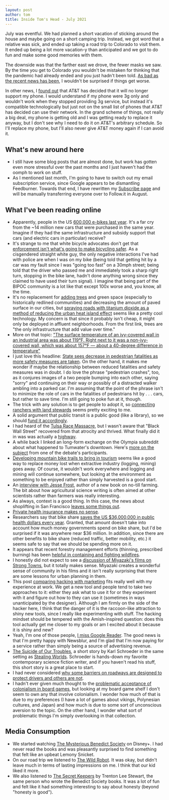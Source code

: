 ```yaml
---
layout: post
author: tom
title: Inside Tom's Head - July 2021
---
```

July was eventful. We had planned a short vacation of sticking around the house and maybe going on a short camping trip. Instead, we got word that a relative was sick, and ended up taking a road trip to Colorado to visit them. It ended up being a lot more vacation-y than anticipated and we got to do fun and make some good memories with them.

The downside was that the farther east we drove, the fewer masks we saw. By the time you get to Colorado you wouldn't be mistaken for thinking that the pandemic had already ended and you just hadn't been told. [As bad as the recent news has been](https://www.washingtonpost.com/health/2021/07/29/cdc-mask-guidance/), I wouldn't be surprised if things get worse.

In other news, I [found out](https://benergize.com/2021/07/16/were-shutting-down-our-3g-network/) that AT&T has decided that it will no longer support my phone. I would understand if my phone were 3g only and wouldn't work when they stopped providing 3g service, but instead it's compatible technologically but just not on the small list of phones that AT&T has decided can use their network. In the grand scheme of things, not really a big deal, my phone is getting old and I was getting ready to replace it anyway, but I don't see why I need to do it on AT&T's arbitrary schedule. So I'll replace my phone, but I'll also never give AT&T money again if I can avoid it.

## What's new around here
* I still have some blog posts that are almost done, but work has gotten even more stressful over the past months and I just haven't had the oomph to work on stuff.
* As I mentioned last month, I'm going to have to switch out my email subscription service, since Google appears to be dismantling Feedburner. Towards that end, I have rewritten my [Subscribe page](http://pawnstorm.net/subscribe.html) and will be manually transferring everyone over to Follow.it in August.

## What I've been reading online
* Apparently, people in the US [600,000 e-bikes last year](https://usa.streetsblog.org/2021/07/01/an-american-buys-an-e-bike-once-every-52-seconds/). It's a far cry from the ~14 million new cars that were purchased in the same year. Imagine if they had the same infrastructure and subsidy support that cars (and electric cars in particular) receive?
* It's strange to me that white bicycle advocates don't get that [enforcement isn't what's going to make bicycling safer](https://www.bicycling.com/culture/a36688353/bike-industry-inclusive-safety/). As a cisgendered straight white guy, the only negative interactions I've had with police are when I was on my bike (being told that getting hit by a car was my fault since I was "going too fast" on a 30mph street; being told that the driver who passed me and immediately took a sharp right turn, stopping in the bike lane, hadn't done anything wrong since they claimed to have used their turn signal). I imagine that being part of the BIPOC community is a lot like that except 100x worse and, you know, all the time.
* It's no replacement for [adding trees](https://www.nytimes.com/2021/07/02/climate/trees-cities-heat-waves.html) and green space (especially to historically redlined communities) and decreasing the amount of paved surface in our cities, but [spraying roads with titanium dioxide as a method of reducing the urban heat island effect](https://www.vice.com/en/article/m7e9d3/cities-are-spraying-asphalt-with-this-chemical-to-cool-urban-heat-islands) seems like a pretty cool technology. My concern is that since it probably isn't cheap, it might only be deployed in affluent neighborhoods. From the first link, trees are "the only infrastructure that add value over time."
* More on that topic: ["The surface temperature of an ivy-covered wall in an industrial area was about 119°F. Right next to it was a non-ivy-covered wall, which was about 157°F — about a 40-degree difference in temperature"](https://www.vox.com/22557563/how-to-redesign-cities-for-heat-waves-climate-change)
* I just love this headline: [State sees decrease in pedestrian fatalities as more safety measures are taken](https://www.khon2.com/local-news/state-sees-decrease-in-pedestrian-fatalities-as-more-safety-measures-are-taken/). On the other hand, it makes me wonder if maybe the relationship between reduced fatalities and safety measures was in doubt. I do love the phrase "pedestrian crashes", too, as it conjures images of a two people bumping into each other, saying "sorry" and continuing on their way or possibly of a distracted walker ambling into a parked car. I'm assuming that the point of the phrase isn't to minimize the role of cars in the fatalities of pedestrians hit by . . . cars, but rather to save time. I'm still going to poke fun at it, though.
* The trick with any solution is to get people to adopt it, so [connecting ranchers with land stewards](https://civileats.com/2021/07/08/connecting-ranchers-with-land-stewards-could-be-key-to-less-disastrous-wildfires/) seems pretty exciting to me.
* A solid argument that public transit is a public good (like a library), so we should [fund it accordingly](https://www.motherjones.com/politics/2021/07/public-transit-is-a-public-good-its-time-to-fund-it-that-way/).
* I had heard of the [Tulsa Race Massacre](https://en.wikipedia.org/wiki/Tulsa_race_massacre), but I wasn't aware that "Black Wall Street" recovered from that atrocity and thrived. What finally did it in was was actually a [highway](https://www.strongtowns.org/journal/2021/7/9/how-highways-finally-crushed-black-tulsa).
* A while back I linked an long-form exchange on the Olympia subreddit about what happened to Tumwater's downtown. Here's [more on the subject](https://www.olympiatime.com/2021/07/interstate-5-did-not-destroy-tumwaters.html) from one of the debate's participants.
* [Developing mountain bike trails to bring in tourism](https://www.outsideonline.com/outdoor-adventure/biking/how-mountain-biking-saving-small-town-usa/) seems like a good way to replace money lost when extractive industry (logging, mining) goes away. Of course, it wouldn't work everywhere and logging and mining will continue somewhere, but looking at the environment as something to be enjoyed rather than simply harvested is a good start.
* An [interview with Jesse Frost](https://civileats.com/2021/07/22/jesse-frost-wants-to-help-produce-farmers-stop-tilling-their-soil/), author of a new book on no-till farming. The bit about how agricultural science writing is often aimed at other scientists rather than farmers was really interesting.
* As always, context is a good thing. In this case, the news about shoplifting in San Francisco [leaves some things out](https://www.sfchronicle.com/opinion/openforum/article/San-Francisco-s-shoplifting-panic-desperately-16327614.php).
* [Private health insurance makes no sense](https://www.currentaffairs.org/2020/11/why-private-health-insurance-makes-no-sense).
* Researchers say that bike share [saves the US $36,000,000 in public health dollars every year](https://usa.streetsblog.org/2021/07/23/study-bike-share-saves-the-u-s-36-million-public-health-dollars-every-year/). Granted, that amount doesn't take into account how much money governments spend on bike share, but I'd be surprised if it was anywhere near $36 million. In addition, since there are other benefits to bike share (reduced traffic, better mobility, etc.) it seems safe to say that we should be spending more on it.
* It appears that recent forestry management efforts (thinning, prescribed burning) has been [helpful in containing and fighting wildfires](https://apnews.com/article/science-fires-environment-and-nature-oregon-weather-9a8021b4073fc50309ddf9bad479d956).
* I honestly did not expect to see a [discussion of Miyazaki's films on Strong Towns](https://www.strongtowns.org/journal/2021/7/14/miyazakis-urbanism), but it totally makes sense. Miyazaki creates a wonderful sense of community in his films and it isn't really surprising that there are some lessons for urban planning in them.
* This post [comparing hacking with marketing](https://macwright.com/2021/07/24/hacking-is-the-opposite-of-marketing.html) fits really well with my experience at work. We get a new tool and people tend to take two approaches to it: either they ask what to use it for or they experiment with it and figure out how to they can use it (sometimes in ways unanticipated by the designer). Although I am firmly on the side of the hacker here, I think that the danger of it is the raccoon-like attraction to shiny new tools, since I really like experimenting with stuff. The hacking mindset should be tempered with the Amish-inspired question: does this tool actually get me closer to my goals or am I excited about it because it is shiny and new?
* Yeah, I'm one of those people, [I miss Google Reader](https://www.theringer.com/2021/7/21/22586870/google-reader-ode-end-of-the-good-internet). The good news is that I'm pretty happy with Newsblur, and I'm glad that I'm now paying for a service rather than simply being a source of advertising revenue.
* [The Suicide of Our Troubles](https://slate.com/technology/2020/11/karl-schroeder-suicide-of-our-troubles.html), a short story by Karl Schroeder in the same setting as [Stealing Worlds](https://www.kschroeder.com/my-books/stealing-worlds). Schroeder is hands-down my favorite contemporary science fiction writer, and if you haven't read his stuff, this short story is a great place to start.
* I had never considered [why some barriers on roadways are designed to protect drivers and others are not](https://www.strongtowns.org/journal/2021/7/26/one-billion-bollards).
* I hadn't ever given much thought to the [problematic acceptance of colonialism in board games](https://www.theatlantic.com/culture/archive/2021/07/board-games-have-colonialism-problem/619518/), but looking at my board game shelf I don't seem to own any that involve colonialism. I wonder how much of that is due to my preferences (I have a lot of games about vikings, Polynesian cultures, and Japan) and how much is due to some sort of unconscious aversion to the topic. On the other hand, I wonder what sort of problematic things I'm simply overlooking in that collection.

## Media Consumption
* We started watching [The Mysterious Benedict Society](https://www.themoviedb.org/tv/104359-the-mysterious-benedict-society) on Disney+. I had never read the books and was pleasantly surprised to find something that felt like an upbeat Lemony Snicket.
* On our road trip we listened to [The Wild Robot](https://www.peterbrownstudio.com/books/the-wild-robot/). It was okay, but didn't leave much in terms of lasting impressions on me. I think that our kid liked it more.
* We also listened to [The Secret Keepers](https://bookshop.org/books/the-secret-keepers/9780316389549) by Trenton Lee Stewart, the same person who wrote the Benedict Society books. It was a lot of fun and felt like it had something interesting to say about honesty (beyond "honesty is good").
